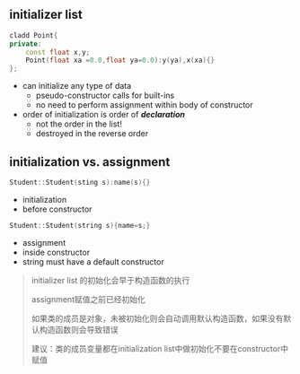 ## initializer list

```cpp
cladd Point{
private:
    const float x,y;
    Point(float xa =0.0,float ya=0.0):y(ya),x(xa){}
};
```

- can initialize any type of data
  - pseudo-constructor calls for built-ins
  - no need to perform assignment within body of constructor
- order of initialization is order of ***declaration***
  - not the order in the list!
  - destroyed in the reverse order

## initialization vs. assignment

```cpp
Student::Student(sting s):name(s){}
```

- initialization
- before constructor

```cpp
Student::Student(string s){name=s;}
```

- assignment
- inside constructor
- string must have a default constructor

> initializer list 的初始化会早于构造函数的执行
>
> assignment赋值之前已经初始化
>
> 如果类的成员是对象，未被初始化则会自动调用默认构造函数，如果没有默认构造函数则会导致错误
>
> 建议：类的成员变量都在initialization list中做初始化不要在constructor中赋值